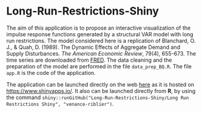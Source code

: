 # Long-Run-Restrictions-Shiny

The aim of this application is to propose an interactive visualization of the impulse response functions generated by a structural VAR model with long run restrictions. The model considered here is a replication of Blanchard, O. J., & Quah, D. (1989). The Dynamic Effects of Aggregate Demand and Supply Disturbances. _The American Economic Review_, 79(4), 655-673.
The time series are downloaded from [FRED](https://fred.stlouisfed.org/). The data cleaning and the preparation of the model are performed in the file ``data_prep_BQ.R``. The file ``app.R`` is the code of the application. 


The application can be launched directly on the web [here](https://venance-riblier.shinyapps.io/bq_app/) as it is hosted on https://www.shinyapps.io/. It also can be launched directly from **R**, by using the command ``shiny::runGitHub("Long-Run-Restrictions-Shiny/Long Run Restrictions Shiny", "venance-riblier")``.
